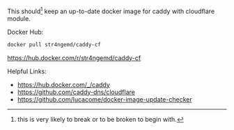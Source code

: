 This should[^1] keep an up-to-date docker image for caddy with cloudflare module.

Docker Hub: 
```sh
docker pull str4ngemd/caddy-cf
```
https://hub.docker.com/r/str4ngemd/caddy-cf

Helpful Links:
 - https://hub.docker.com/_/caddy
 - https://github.com/caddy-dns/cloudflare
 - https://github.com/lucacome/docker-image-update-checker

[^1]: this is very likely to break or to be broken to begin with.
